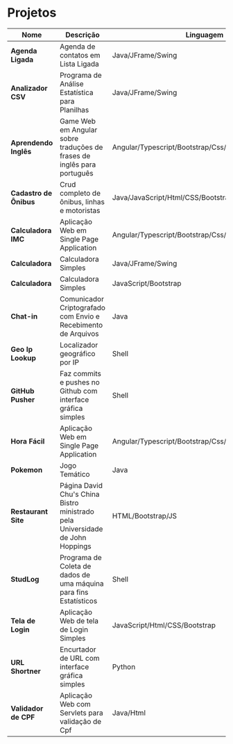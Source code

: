 # Projetos

| Nome                   | Descrição                                                                     | Linguagem                                            |
| ---------------------- | ----------------------------------------------------------------------------- | ---------------------------------------------------- |
| **Agenda Ligada**      | Agenda de contatos em Lista Ligada                                            | Java/JFrame/Swing                                    |
| **Analizador CSV**     | Programa de Análise Estatística para Planilhas                                | Java/JFrame/Swing                                    |
| **Aprendendo Inglês**  | Game Web em Angular sobre traduções de frases de inglês para português        | Angular/Typescript/Bootstrap/Css/Html                |
| **Cadastro de Ônibus** | Crud completo de ônibus, linhas e motoristas                                  | Java/JavaScript/Html/CSS/Bootstrap/JQuery/PostgreSql |
| **Calculadora IMC**    | Aplicação Web em Single Page Application                                      | Angular/Typescript/Bootstrap/Css/Html                |
| **Calculadora**        | Calculadora Simples                                                           | Java/JFrame/Swing                                    |
| **Calculadora**        | Calculadora Simples                                                           | JavaScript/Bootstrap                                 |
| **Chat-in**            | Comunicador Criptografado com Envio e Recebimento de Arquivos                 | Java                                                 |
| **Geo Ip Lookup**      | Localizador geográfico por IP                                                 | Shell                                                |
| **GitHub Pusher**      | Faz commits e pushes no Github com interface gráfica simples                  | Shell                                                |
| **Hora Fácil**         | Aplicação Web em Single Page Application                                      | Angular/Typescript/Bootstrap/Css/Html                |
| **Pokemon**            | Jogo Temático                                                                 | Java                                                 |
| **Restaurant Site**    | Página David Chu's China Bistro ministrado pela Universidade de John Hoppings | HTML/Bootstrap/JS                                    |
| **StudLog**            | Programa de Coleta de dados de uma máquina para fins Estatísticos             | Shell                                                |
| **Tela de Login**      | Aplicação Web de tela de Login Simples                                        | JavaScript/Html/CSS/Bootstrap                        |
| **URL Shortner**       | Encurtador de URL com interface gráfica simples                               | Python                                               |
| **Validador de CPF**   | Aplicação Web com Servlets para validação de Cpf                              | Java/Html                                            |
